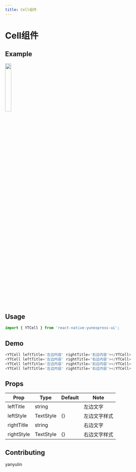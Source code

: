 ```yaml
---
title: Cell组件
---
```


# Cell组件

## Example
<img src="/assets/cell.jpg" width="20%" height="20%"> 

## Usage

```js
import { YTCell } from 'react-native-yunexpress-ui';
```

## Demo

```js
<YTCell leftTitle='左边内容' rightTitle='右边内容'></YTCell>
<YTCell leftTitle='左边内容' rightTitle='右边内容'></YTCell>
<YTCell leftTitle='左边内容' rightTitle='右边内容'></YTCell>
<YTCell leftTitle='左边内容' rightTitle='右边内容'></YTCell>
```

## Props
| Prop | Type | Default | Note |
|---|---|---|---|
| leftTitle | string |  | 左边文字
| leftStyle | TextStyle | {} | 左边文字样式
| rightTitle | string |  | 右边文字
| rightStyle | TextStyle | {} | 右边文字样式
 

## Contributing

yanyulin

